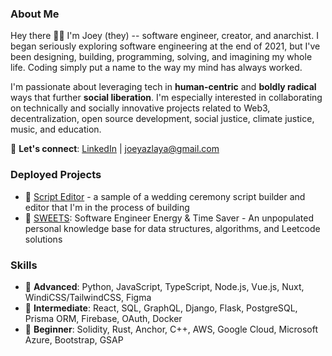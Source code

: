 ### About Me
Hey there 👋🏽 I'm Joey (they) -- software engineer, creator, and anarchist. I began seriously exploring software engineering at the end of 2021, but I've been designing, building, programming, solving, and imagining my whole life. Coding simply put a name to the way my mind has always worked.

I'm passionate about leveraging tech in **human-centric** and **boldly radical** ways that further **social liberation**. I'm especially interested in collaborating on technically and socially innovative projects related to Web3, decentralization, open source development, social justice, climate justice, music, and education.

💬 **Let's connect**: [LinkedIn](https://www.linkedin.com/in/joeylaya/) | joeyazlaya@gmail.com

### Deployed Projects
- 📝 [Script Editor](https://script-editor.netlify.app/script) - a sample of a wedding ceremony script builder and editor that I'm in the process of building
- 🍪 [SWEETS](https://swe-ets.netlify.app/): Software Engineer Energy & Time Saver - An unpopulated personal knowledge base for data structures, algorithms, and Leetcode solutions

### Skills
- 🌳 **Advanced**: Python, JavaScript, TypeScript, Node.js, Vue.js, Nuxt, WindiCSS/TailwindCSS, Figma </br>
- 🌿 **Intermediate**: React, SQL, GraphQL, Django, Flask, PostgreSQL, Prisma ORM, Firebase, OAuth, Docker </br>
- 🌱 **Beginner**: Solidity, Rust, Anchor, C++, AWS, Google Cloud, Microsoft Azure, Bootstrap, GSAP
